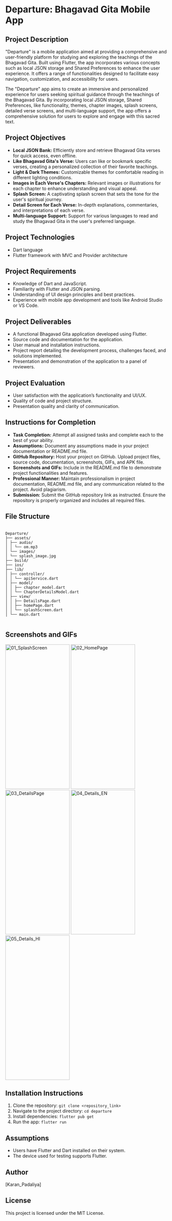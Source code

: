 # Departure: Bhagavad Gita Mobile App

## Project Description
"Departure" is a mobile application aimed at providing a comprehensive and user-friendly platform for studying and exploring the teachings of the Bhagavad Gita. Built using Flutter, the app incorporates various concepts such as local JSON storage and Shared Preferences to enhance the user experience. It offers a range of functionalities designed to facilitate easy navigation, customization, and accessibility for users.

The "Departure" app aims to create an immersive and personalized experience for users seeking spiritual guidance through the teachings of the Bhagavad Gita. By incorporating local JSON storage, Shared Preferences, like functionality, themes, chapter images, splash screens, detailed verse screens, and multi-language support, the app offers a comprehensive solution for users to explore and engage with this sacred text.

## Project Objectives
- **Local JSON Bank:** Efficiently store and retrieve Bhagavad Gita verses for quick access, even offline.
- **Like Bhagavad Gita's Verse:** Users can like or bookmark specific verses, creating a personalized collection of their favorite teachings.
- **Light & Dark Themes:** Customizable themes for comfortable reading in different lighting conditions.
- **Images in Each Verse's Chapters:** Relevant images or illustrations for each chapter to enhance understanding and visual appeal.
- **Splash Screen:** A captivating splash screen that sets the tone for the user's spiritual journey.
- **Detail Screen for Each Verse:** In-depth explanations, commentaries, and interpretations of each verse.
- **Multi-language Support:** Support for various languages to read and study the Bhagavad Gita in the user's preferred language.

## Project Technologies
- Dart language
- Flutter framework with MVC and Provider architecture

## Project Requirements
- Knowledge of Dart and JavaScript.
- Familiarity with Flutter and JSON parsing.
- Understanding of UI design principles and best practices.
- Experience with mobile app development and tools like Android Studio or VS Code.

## Project Deliverables
- A functional Bhagavad Gita application developed using Flutter.
- Source code and documentation for the application.
- User manual and installation instructions.
- Project report detailing the development process, challenges faced, and solutions implemented.
- Presentation and demonstration of the application to a panel of reviewers.

## Project Evaluation
- User satisfaction with the application’s functionality and UI/UX.
- Quality of code and project structure.
- Presentation quality and clarity of communication.

## Instructions for Completion
- **Task Completion:** Attempt all assigned tasks and complete each to the best of your ability.
- **Assumptions:** Document any assumptions made in your project documentation or README.md file.
- **GitHub Repository:** Host your project on GitHub. Upload project files, source code, documentation, screenshots, GIFs, and APK file.
- **Screenshots and GIFs:** Include in the README.md file to demonstrate project functionalities and features.
- **Professional Manner:** Maintain professionalism in project documentation, README.md file, and any communication related to the project. Avoid plagiarism.
- **Submission:** Submit the GitHub repository link as instructed. Ensure the repository is properly organized and includes all required files.

## File Structure
<pre>
  <code>
Departure/
├── assets/
│ ├── audio/
│ │ └── om.mp3
│ └── images/
│ └── splash_image.jpg
├── build/
├── ios/
├── lib/
│ ├── controller/
│ │ └── apiService.dart
│ ├── model/
│ │ ├── chapter_model.dart
│ │ └── ChapterDetailsModel.dart
│ ├── view/
│ │ ├── DetailsPage.dart
│ │ ├── homePage.dart
│ │ └── splashScreen.dart
│ └── main.dart
  </code>
</pre>

## Screenshots and GIFs
<img src="https://github.com/karanpadaliya/bhagavad_gita/assets/72498188/69a50886-8599-470e-8001-290f2ad82deb" alt="01_SplashScreen" width="200" height="450"> 
<img src="https://github.com/karanpadaliya/bhagavad_gita/assets/72498188/8f7008a7-7728-4611-b464-b8e4639f634d" alt="02_HomePage" width="200" height="450"> 
<img src="https://github.com/karanpadaliya/bhagavad_gita/assets/72498188/eb16cadf-79cd-4234-bdf4-3018c545d6f4" alt="03_DetailsPage" width="200" height="450"> 
<img src="https://github.com/karanpadaliya/bhagavad_gita/assets/72498188/1d8b903b-2f6a-4df1-849d-83c01f65b7b9" alt="04_Details_EN" width="200" height="450"> 
<img src="https://github.com/karanpadaliya/bhagavad_gita/assets/72498188/a6474b21-b73b-474c-bb3d-1adaeaef3784" alt="05_Details_HI" width="200" height="450">

## Installation Instructions
1. Clone the repository: `git clone <repository_link>`
2. Navigate to the project directory: `cd departure`
3. Install dependencies: `flutter pub get`
4. Run the app: `flutter run`

## Assumptions
- Users have Flutter and Dart installed on their system.
- The device used for testing supports Flutter.

## Author
[Karan_Padaliya]

## License
This project is licensed under the MIT License.
